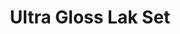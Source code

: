 ---
layout: product
title: "Ultra Gloss Lak Set"
price: "2400" 
desc: "Dvokomponentni ultra sjajni lak"
img_path: "/assets/img/AK9040.webp"
brand: "AK"
available: true
special_offer: true
new: false
soon: false
cat: "070000"
subcat: "070200"
subsubcat: "070201"
sifra: "AK9040"
popular: false
spec: true
---